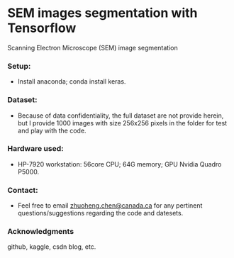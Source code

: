 # SEM images segmentation with Tensorflow
Scanning Electron Microscope (SEM) image segmentation 

### Setup: 

* Install anaconda; conda install keras.


### Dataset: 

* Because of data confidentiality, the full dataset are not provide herein, but I provide 1000 images with size 256x256 pixels in the folder for test and play with the code.


### Hardware used: 

* HP-7920 workstation: 56core CPU; 64G memory; GPU Nvidia Quadro P5000.


### Contact: 

* Feel free to email zhuoheng.chen@canada.ca for any pertinent questions/suggestions regarding the code and datesets.

### Acknowledgments
github, kaggle, csdn blog, etc.
